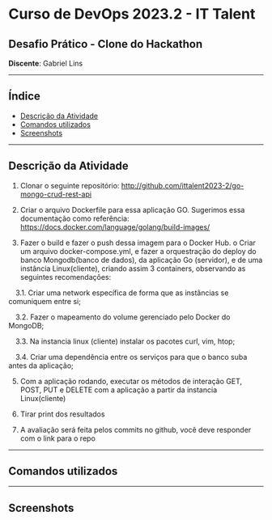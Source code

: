 <h1>Curso de DevOps 2023.2 - IT Talent</h1>

<h2>Desafio Prático - Clone do Hackathon</h2>

**Discente**: Gabriel Lins

---

<h2>Índice</h2>

- [Descrição da Atividade](#descrição-da-atividade)
- [Comandos utilizados](#comandos-utilizados)
- [Screenshots](#screenshots)

---

## Descrição da Atividade

1. Clonar o seguinte repositório: http://github.com/ittalent2023-2/go-mongo-crud-rest-api
 
2. Criar o arquivo Dockerfile para essa aplicação GO. Sugerimos essa documentação como referência: https://docs.docker.com/language/golang/build-images/

3. Fazer o build e fazer o push dessa imagem para o Docker Hub. o Criar um arquivo docker-compose.yml, e fazer a orquestração do deploy do banco Mongodb(banco de dados), da aplicação Go (servidor), e de uma instância Linux(cliente), criando assim 3 containers, observando as seguintes recomendações:

  &emsp;3.1. Criar uma network específica de forma que as instâncias se comuniquem entre si;

  &emsp;3.2. Fazer o mapeamento do volume gerenciado pelo Docker do MongoDB;

  &emsp;3.3. Na instancia linux (cliente) instalar os pacotes curl, vim, htop;

  &emsp;3.4. Criar uma dependência entre os serviços para que o banco suba antes da aplicação;

5. Com a aplicação rodando, executar os métodos de interação GET, POST, PUT e DELETE com a aplicação a partir da instancia Linux(cliente)

6. Tirar print dos resultados

7. A avaliação será feita pelos commits no github, você deve responder com o link para o repo

---

## Comandos utilizados

---

## Screenshots
